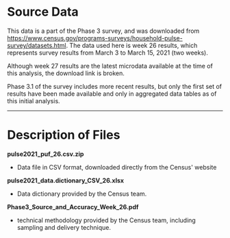 # Source Data

This data is a part of the Phase 3 survey, and was downloaded from https://www.census.gov/programs-surveys/household-pulse-survey/datasets.html. The data used here is week 26 results, which represents survey results from March 3 to March 15, 2021 (two weeks).

Although week 27 results are the latest microdata available at the time of this analysis, the download link is broken. 

Phase 3.1 of the survey includes more recent results, but only the first set of results have been made available and only in aggregated data tables as of this initial analysis.

***
# Description of Files

**pulse2021_puf_26.csv.zip**
- Data file in CSV format, downloaded directly from the Census' website

**pulse2021_data.dictionary_CSV_26.xlsx**
- Data dictionary provided by the Census team.

**Phase3_Source_and_Accuracy_Week_26.pdf**
- technical methodology provided by the Census team, including sampling and delivery technique.